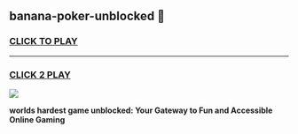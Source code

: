 
## banana-poker-unblocked 👋
<h3>
<a href="https://premium.freeplayer.one?title=banana-poker-unblocked&ref=14F">CLICK TO PLAY</a></h3>
<hr>

<h3>
<a href="https://premium.freeplayer.one?title=banana-poker-unblocked&ref=14F">CLICK 2 PLAY</a>
  
</h3>

<a href="https://premium.freeplayer.one?title=banana-poker-unblocked&ref=12F/"><img src="https://clearcache.store/games.png"></a>


**worlds hardest game unblocked: Your Gateway to Fun and Accessible Online Gaming**
